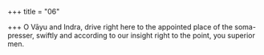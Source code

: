 +++
title = "06"

+++
O Vāyu and Indra, drive right here to the appointed place of the  soma-presser,
swiftly and according to our insight right to the point, you superior men.